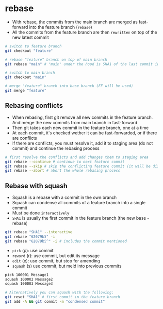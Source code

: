 # rebase

- With rebase, the commits from the main branch are merged as fast-forward into the feature branch (`rebase`)
- All the commits from the feature branch are then `rewritten` on top of the new latest commit

```sh
# switch to feature branch
git checkout "feature"

# rebase "feature" branch on top of main branch
git rebase "main" # "main" under the hood is SHA1 of the last commit in main

# switch to main branch
git checkout "main"

# merge "feature" branch into base branch (FF will be used)
git merge "feature"
```

## Rebasing conflicts

- When rebasing, first git remove all new commits in the feature branch. And merge the new commits from main branch in fast-forward
- Then git takes each new commit in the feature branch, one at a time
- At each commit, it's checked wether it can be fast-forwarded, or if there are conflicts
- If there are conflicts, you must resolve it, add it to staging area (do not commit) and continue the rebasing process

```sh
# first resolve the conflicts and add changes them to staging area
git rebase --continue # continue to next feature commit
git rebase --skip # skip the conflicting feature commit (it will be discarded)
git rebase --abort # abort the whole rebasing process
```

## Rebase with squash

- Squash is a rebase with a commit in the own branch
- Squash can condense all commits of a feature branch into a single commit
- Must be done `interactively`
- `SHA1` is usually the first commit in the feature branch (the new base - rebase)

```sh
git rebase "SHA1" --interactive
git rebase "62079b5" -i
git rebase "62079b5^" -i # includes the commit mentioned
```

- `pick` (p): use commit
- `reword` (r): use commit, but edit its message
- `edit` (e): use commit, but stop for amending
- `squash` (s) use commit, but meld into previous commits

```txt
pick 100001 Message1
squash 100002 Message2
squash 100003 Message3
```

```sh
# Alternatively you can squash with the following:
git reset "SHA1" # first commit in the feature branch
git add -A && git commit -m "condensed commit"
```
